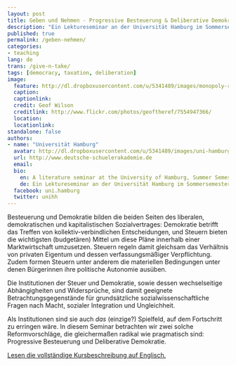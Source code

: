 ```yaml
---
layout: post
title: Geben und Nehmen - Progressive Besteuerung & Deliberative Demokratie
description: "Ein Lektureseminar an der Universität Hamburg im Sommersemester 2014"
published: true
permalink: /geben-nehmen/
categories:
- teaching
lang: de
trans: /give-n-take/
tags: [democracy, taxation, deliberation]
image:
  feature: http://dl.dropboxusercontent.com/u/5341489/images/monopoly-real-life_crop.jpg
  caption:
  captionlink:
  credit: Geof Wilson
  creditlink: http://www.flickr.com/photos/geoftheref/7554947366/
  location:
  locationlink:
standalone: false
authors:
- name: "Universität Hamburg"
  avatar: http://dl.dropboxusercontent.com/u/5341489/images/uni-hamburg-logo_crop.jpg
  url: http://www.deutsche-schuelerakademie.de
  email:
  bio:
    en: A literature seminar at the University of Hamburg, Summer Semester 2014
    de: Ein Lektureseminar an der Universität Hamburg im Sommersemester 2014
  facebook: uni.hamburg
  twitter: unihh
---
```


Besteuerung und Demokratie bilden die beiden Seiten des liberalen, demokratischen und kapitalistischen Sozialvertrages:
Demokratie betrifft das Treffen von kollektiv-verbindlichen Entscheidungen, und Steuern bieten die wichtigsten (budgetären) Mittel um diese Pläne innerhalb einer Marktwirtschaft umzusetzen.
Steuern regeln damit gleichsam das Verhältnis von privaten Eigentum und dessen verfassungsmäßiger Verpflichtung.
Zudem formen Steuern unter anderem die materiellen Bedingungen unter denen Bürgerinnen ihre politische Autonomie ausüben.

Die Institutionen der Steuer und Demokratie, sowie dessen wechselseitige Abhängigheiten und Widersprüche, sind damit geeignete Betrachtungsgegenstände für grundsätzliche sozialwissenschaftliche Fragen nach Macht, sozialer Integration und Ungleichheit.

Als Institutionen sind sie auch *das* (einzige?) Spielfeld, auf dem Fortschritt zu erringen wäre.
In diesem Seminar betrachten wir zwei solche Reformvorschläge, die gleichermaßen radikal wie pragmatisch sind: Progressive Besteuerung und Deliberative Demokratie.

<!--more-->

<div markdown="0">
<a href="/give-n-take/" class="btn">Lesen die vollständige Kursbeschreibung auf Englisch.</a>
</div>